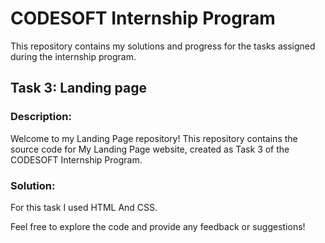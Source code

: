 # CODESOFT Internship Program

 This repository contains my solutions and progress for the tasks assigned during the internship program.

## Task 3: Landing page

### Description:
Welcome to my Landing Page repository! This repository contains the source code for My Landing Page website, created as Task 3 of the CODESOFT Internship Program.

### Solution:
For this task I used HTML And CSS.

Feel free to explore the code and provide any feedback or suggestions!
